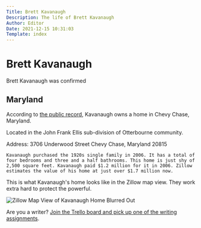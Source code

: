 ```yaml
---
Title: Brett Kavanaugh
Description: The life of Brett Kavanaugh
Author: Editor
Date: 2021-12-15 10:31:03
Template: index
---
```

# Brett Kavanaugh
Brett Kavanaugh was confirmed 

## Maryland
According to [the public record](%assets/kavanaugh-deed-of-trust.pdf), Kavanaugh owns a home in Chevy Chase, Maryland.

Located in the John Frank Ellis sub-division of Otterbourne community.

Address:
3706 Underwood Street
Chevy Chase, Maryland 20815

    Kavanaugh purchased the 1920s single family in 2006. It has a total of four bedrooms and three and a half bathrooms. This home is just shy of 2,500 square feet. Kavanaugh paid $1.2 million for it in 2006. Zillow estimates the value of his home at just over $1.7 million now.

This is what Kavanaugh's home looks like in the Zillow map view. They work extra
hard to protect the powerful.

![Zillow Map View of Kavanaugh Home Blurred Out](%assets_url%/kavanaugh-zillow.png)

Are you a writer? [Join the Trello board and pick up one of the writing assignments](https://trello.com/invite/b/hqZVpPyw/806abc65e602a810e5c44e0c7729ed46/writing-assignments).

